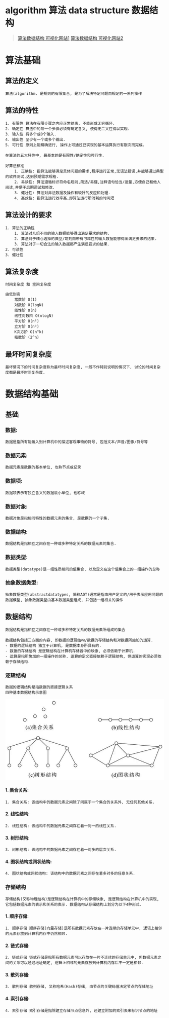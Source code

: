 # algorithm 算法 data structure 数据结构

> [算法数据结构 可视化网站1](https://www.cs.usfca.edu/~galles/visualization/Algorithms.html)
> [算法数据结构 可视化网站2](https://visualgo.net/zh)

# 算法基础

## 算法的定义

```
算法(algorithm. 是规则的有限集合, 是为了解决特定问题而规定的一系列操作
```

## 算法的特性

```
1. 有限性 算法在有限步骤之内应正常结束, 不能形成无穷循环. 
2. 确定性 算法中的每一个步骤必须有确定含义, 使得无二义性得以实现. 
3. 输入性 有多个或0个输入. 
4. 输出性 至少有一个或多个输出. 
5. 可行性 原则上能精确进行, 操作上可通过已实现的基本运算执行有限次而完成. 

在算法的五大特性中, 最基本的是有限性/确定性和可行性. 

好算法标准
    1. 正确性: 指算法能够满足具体问题的需求,程序运行正常,无语法错误,并能够通过典型的软件测试,达到预期需求规格. 
    2. 易读性: 算法遵循标识符命名规则,简洁/易懂,注释语句恰当/适量,方便自己和他人阅读,并便于后期调试和修改. 
    3. 健壮性: 算法对非法数据及操作有较好的反应和处理. 
    4. 高效性: 指算法运行效率高,即算法运行所消耗的时间短
```

## 算法设计的要求

```
1. 算法的正确性
    1. 算法对几组不同的输入数据能够得出满足要求的结构. 
    2. 算法对于精心选择的典型/苛刻而带有刁难性的输入数据能够得出满足要求的结果. 
    3. 算法对于一切合法的输入数据都产生满足要求的结果. 
2. 可读性
3. 健壮性
```


## 算法复杂度

```
时间复杂度 和 空间复杂度
```

```
由低到高
    常数阶 O(1)
    对数阶 O(logN)
    线性阶 O(n)
    线性对数阶 O(nlogN)
    平方阶 O(n²)
    立方阶 O(n³)
    K次方阶 O(n^k)
    指数阶 (2^n)
```

## 最坏时间复杂度

```
最坏情况下的时间复杂度称为最坏时间复杂度, 一般不作特别说明的情况下, 讨论的时间复杂度都是最坏时间复杂度. 
```

# 数据结构基础

## 基础

### 数据: 
```
数据是指所有能输入到计算机中的描述客观事物的符号, 包括文本/声音/图像/符号等
```
### 数据元素: 
```
数据元素是数据的基本单位, 也称节点或记录
```
### 数据项: 
```
数据项表示有独立含义的数据最小单位, 也称域
```
### 数据对象: 
```
数据对象是指相同特性的数据元素的集合, 是数据的一个子集. 
```
### 数据结构: 
```
数据结构是指相互之间存在一种或多种特定关系的数据元素的集合. 
```
### 数据类型: 
```
数据类型(datatype)是一组性质相同的值集合, 以及定义在这个值集合上的一组操作的总称
```
### 抽象数据类型: 
```
抽象数据类型(abstractdatatypes, 简称ADT)通常是指由用户定义的/用于表示应用问题的数据模型, 抽象数据类型由基本数据类型组成, 并包括一组相关的操作
```

## 数据结构

```
数据结构是指相互之间存在一种或多种特定关系的数据元素所组成的集合

数据结构包括三方面的内容, 即数据的逻辑结构/数据的存储结构和对数据所施加的运算. 
- 数据的逻辑结构 独立于计算机, 是数据本身所具有的. 
- 数据的存储结构 是逻辑结构在计算机存储器中的映像, 必须依赖于计算机. 
- 运算是指所施加的一组操作的总称. 运算的定义直接依赖于逻辑结构, 但运算的实现必须依赖于存储结构. 
```

### 逻辑结构

```
数据的逻辑结构是指数据的直接逻辑关系
四种基本数据结构示意图
```

![image-20220103183802969](..\img\image-20220103183802969.png)

#### 1. 集合关系: 
```
1. 集合关系: 该结构中的数据元素之间除了同属于一个集合的关系外, 无任何其他关系. 
```
#### 2. 线性结构: 
```
2. 线性结构: 该结构中的数据元素之间存在着一对一的线性关系. 
```
#### 3. 树形结构: 
```
3. 树形结构: 该结构中的数据元素之间存在着一对多的层次关系. 
```
#### 4. 图状结构或网状结构: 
```
4. 图状结构或网状结构: 该结构中的数据元素之间存在着多对多的任意关系. 
```

### 存储结构

```
存储结构(又称物理结构)是逻辑结构在计算机中的存储映象, 是逻辑结构在计算机中的实现, 它包括数据元素的表示和关系的表示. 数据结构从存储结构上划分为以下4种形式. 
```
#### 1. 顺序存储: 
```
1. 顺序存储 顺序存储(向量存储)是所有数据元素存放在一片连续的存储单元中, 逻辑上相邻的元素存放到计算机内存中仍然相邻. 
```
#### 2. 链式存储: 
```
2. 链式存储 链式存储是指所有数据元素可以存放在一片不连续的存储单元中, 但数据元素之间的关系可以通过地址确定, 逻辑上相邻的元素存放到计算机内存后不一定是相邻. 
```
#### 3. 散列存储: 
```
3. 散列存储 散列存储, 又称哈希(Hash)存储, 由节点的关键码值决定节点的存储地址
```
#### 4. 索引存储: 
```
4. 索引存储 索引存储是指除建立存储节点信息外, 还建立附加的索引表来标识节点的地址
```

